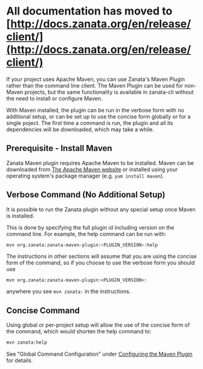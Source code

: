 All documentation has moved to [http://docs.zanata.org/en/release/client/](http://docs.zanata.org/en/release/client/)
============

If your project uses Apache Maven, you can use Zanata's Maven Plugin rather than the command line client. The Maven Plugin can be used for non-Maven projects, but the same functionality is available in zanata-cli without the need to install or configure Maven.

With Maven installed, the plugin can be run in the verbose form with no additional setup, or can be set up to use the concise form globally or for a single poject. The first time a command is run, the plugin and all its dependencies will be downloaded, which may take a while.

## Prerequisite - Install Maven

Zanata Maven plugin requires Apache Maven to be installed. Maven can be downloaded from [The Apache Maven website](http://maven.apache.org/) or installed using your operating system's package manager (e.g. `yum install maven`).


## Verbose Command (No Additional Setup)

It is possible to run the Zanata plugin without any special setup once Maven is installed.

This is done by specifying the full plugin id including version on the command line. For example, the help command can be run with:

```bash
mvn org.zanata:zanata-maven-plugin:<PLUGIN_VERSION>:help
```

The instructions in other sections will assume that you are using the concise form of the command, so if you choose to use the verbose form you should use 

```
mvn org.zanata:zanata-maven-plugin:<PLUGIN_VERSION>:
```
anywhere you see `mvn zanata:` in the instructions.

## Concise Command

Using global or per-project setup will allow the use of the concise form of the command, which would shorten the help command to:

```bash
mvn zanata:help
```

See "Global Command Configuration" under [Configuring the Maven Plugin](/maven-plugin/configuration) for details.
